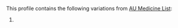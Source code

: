 This profile contains the following variations from [AU Medicine List](http://hl7.org.au/fhir/StructureDefinition/au-medlist):

1.
